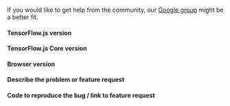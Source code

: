 If you would like to get help from the community, our [Google
group](https://groups.google.com/a/tensorflow.org/forum/#!forum/tfjs) might be a
better fit.

#### TensorFlow.js version

#### TensorFlow.js Core version

#### Browser version

#### Describe the problem or feature request

#### Code to reproduce the bug / link to feature request
